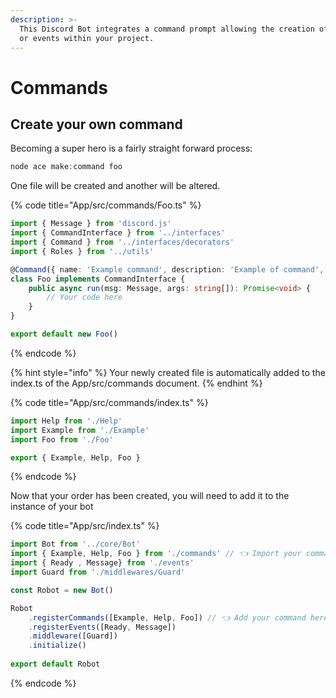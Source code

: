 ```yaml
---
description: >-
  This Discord Bot integrates a command prompt allowing the creation of orders
  or events within your project.
---
```


# Commands

## Create your own command

Becoming a super hero is a fairly straight forward process:

```typescript
node ace make:command foo
```

One file will be created and another will be altered.

{% code title="App/src/commands/Foo.ts" %}
```typescript
import { Message } from 'discord.js'
import { CommandInterface } from '../interfaces'
import { Command } from '../interfaces/decorators'
import { Roles } from '../utils'

@Command({ name: 'Example command', description: 'Example of command', tag: 'foo', roles: [Roles.EXAMPLE] })
class Foo implements CommandInterface {
	public async run(msg: Message, args: string[]): Promise<void> {
		// Your code here
	}
}

export default new Foo()
```
{% endcode %}

{% hint style="info" %}
Your newly created file is automatically added to the index.ts of the App/src/commands document.
{% endhint %}

{% code title="App/src/commands/index.ts" %}
```typescript
import Help from './Help'
import Example from './Example'
import Foo from './Foo'

export { Example, Help, Foo }
```
{% endcode %}

Now that your order has been created, you will need to add it to the instance of your bot

{% code title="App/src/index.ts" %}
```typescript
import Bot from '../core/Bot'
import { Example, Help, Foo } from './commands' // 👈 Import your command here
import { Ready , Message} from './events'
import Guard from './middlewares/Guard'

const Robot = new Bot()

Robot
    .registerCommands([Example, Help, Foo]) // 👈 Add your command here
    .registerEvents([Ready, Message])
    .middleware([Guard])
    .initialize()
    
export default Robot
```
{% endcode %}

